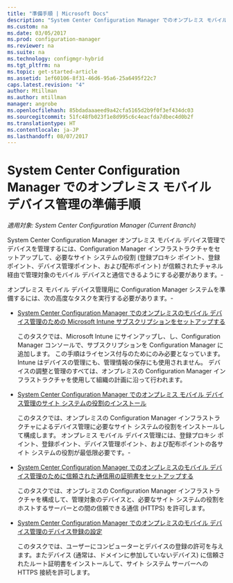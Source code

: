 ```yaml
---
title: "準備手順 | Microsoft Docs"
description: "System Center Configuration Manager でのオンプレミス モバイル デバイス管理でデバイスの管理を準備します。"
ms.custom: na
ms.date: 03/05/2017
ms.prod: configuration-manager
ms.reviewer: na
ms.suite: na
ms.technology: configmgr-hybrid
ms.tgt_pltfrm: na
ms.topic: get-started-article
ms.assetid: 1ef60106-8f31-46d6-95a6-25a6495f22c7
caps.latest.revision: "4"
author: Mtillman
ms.author: mtillman
manager: angrobe
ms.openlocfilehash: 85bdadaaaeed9a42cfa5165d2b9f0f3ef434dc03
ms.sourcegitcommit: 51fc48fb023f1e8d995c6c4eacfda7dbec4d0b2f
ms.translationtype: HT
ms.contentlocale: ja-JP
ms.lasthandoff: 08/07/2017
---
```

# <a name="preparation-steps-for-on-premises-mobile-device-management-in-system-center-configuration-manager"></a>System Center Configuration Manager でのオンプレミス モバイル デバイス管理の準備手順

*適用対象: System Center Configuration Manager (Current Branch)*

System Center Configuration Manager オンプレミス モバイル デバイス管理でデバイスを管理するには、Configuration Manager インフラストラクチャをセットアップして、必要なサイト システムの役割 (登録プロキシ ポイント、登録ポイント、デバイス管理ポイント、および配布ポイント) が信頼されたチャネル経由で管理対象のモバイル デバイスと通信できるようにする必要があります。\-  

 オンプレミス モバイル デバイス管理用に Configuration Manager システムを準備するには、次の高度なタスクを実行する必要があります。\-  

-   [System Center Configuration Manager でのオンプレミスのモバイル デバイス管理のための Microsoft Intune サブスクリプションをセットアップする](../../mdm/get-started/set-up-intune-subscription-on-premises-mdm.md)  

     このタスクでは、Microsoft Intune にサインアップし、し、Configuration Manager コンソールで、サブスクリプションを Configuration Manager に追加します。 この手順はライセンス付与のためにのみ必要となっています。 Intune はデバイスの管理にも、管理情報の保存にも使用されません。 デバイスの調整と管理のすべては、オンプレミスの Configuration Manager インフラストラクチャを使用して組織の計画に沿って行われます。  

-   [System Center Configuration Manager でのオンプレミス モバイル デバイス管理のサイト システムの役割のインストール](../../mdm/get-started/install-site-system-roles-for-on-premises-mdm.md)  

     このタスクでは、オンプレミスの Configuration Manager インフラストラクチャによるデバイス管理に必要なサイト システムの役割をインストールして構成します。 オンプレミス モバイル デバイス管理には、登録プロキシ ポイント、登録ポイント、デバイス管理ポイント、および配布ポイントの各サイト システムの役割が最低限必要です。\-  

-   [System Center Configuration Manager でのオンプレミスのモバイル デバイス管理のために信頼された通信用の証明書をセットアップする](../../mdm/get-started/set-up-certificates-on-premises-mdm.md)  

     このタスクでは、オンプレミスの Configuration Manager インフラストラクチャを構成して、管理対象のデバイスと、必要なサイト システムの役割をホストするサーバーとの間の信頼できる通信 (HTTPS) を許可します。  

-   [System Center Configuration Manager でのオンプレミスのモバイル デバイス管理のデバイス登録の設定](../../mdm/get-started/set-up-device-enrollment-on-premises-mdm.md)  

     このタスクでは、ユーザーにコンピューターとデバイスの登録の許可を与えます。またデバイス (通常は、ドメインに参加していないデバイス) に信頼されたルート証明書をインストールして、サイト システム サーバーへの HTTPS 接続を許可します。  
